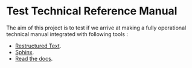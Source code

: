 Test Technical Reference Manual
======================================


The aim of this project is to test if we arrive at
making a fully operational technical manual integrated with following tools :

* [Restructured Text](https://docutils.sourceforge.io/rst.html).
* [Sphinx](https://www.sphinx-doc.org/en/master/).
* [Read the docs](https://readthedocs.org/).

  

